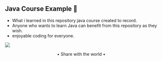 ## Java Course Example :100:
 
* What i learned in this repository java course created to record. 
* Anyone who wants to learn Java can benefit from this repository as they wish.
* enjoyable coding for everyone.

<img src="https://images.unsplash.com/photo-1503437313881-503a91226402?ixlib=rb-4.0.3&ixid=MnwxMjA3fDB8MHxwaG90by1wYWdlfHx8fGVufDB8fHx8&auto=format&fit=crop&w=1932&q=80">

<p align="center">
• Share with the world •
</p>
